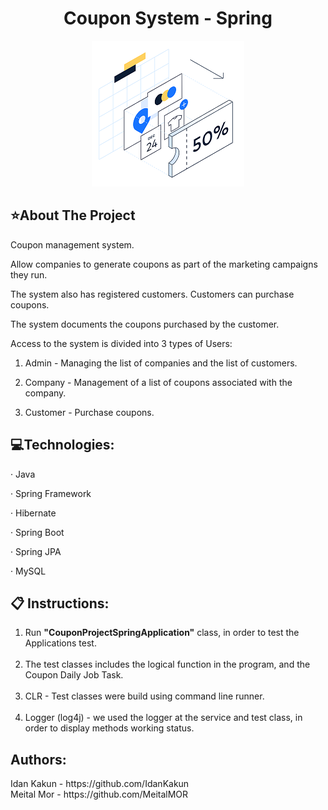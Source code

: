 <div style="text-align:center"><h1> Coupon System - Spring</h1></div>

<div align="center"><img src= "couponpic.png" ></div>


<!-- ABOUT THE PROJECT -->
<h2> ⭐About The Project</h2>
Coupon management system.

Allow companies to generate coupons as part of the marketing campaigns they run.

The system also has registered customers. Customers can purchase coupons.

The system documents the coupons purchased by the customer.


Access to the system is divided into 3 types of Users:
1. Admin - Managing the list of companies and the list of customers.

2. Company - Management of a list of coupons associated with the company. 

3. Customer - Purchase coupons.

<h2> 💻Technologies:</h2>

·         Java

·         Spring Framework

·         Hibernate

·         Spring Boot

·         Spring JPA

·         MySQL


<h2> 📋 Instructions: </h2>

<ol>
    <li>Run <b>"CouponProjectSpringApplication"</b> class, in order to test the Applications test. </li>
    <br>
    <li>The test classes includes the logical function in the program, and the Coupon Daily Job Task.</li>
    <br>
    <li>CLR - Test classes were build using command line runner.</li>
    <br>
    <li>Logger (log4j) - we used the logger at the  service and test class, in order to display methods working status. </li>
</ol>

<h2>Authors:</h2>
Idan Kakun - https://github.com/IdanKakun <br>
Meital Mor -
https://github.com/MeitalMOR

